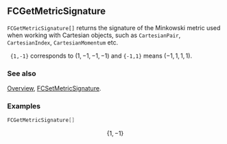 ## FCGetMetricSignature

`FCGetMetricSignature[]` returns the signature of the Minkowski metric used when working with Cartesian objects, such as `CartesianPair`, `CartesianIndex`, `CartesianMomentum` etc.

` {1,-1}` corresponds to $(1,-1,-1,-1)$ and `{-1,1}` means $(-1, 1, 1, 1)$.

### See also

[Overview](Extra/FeynCalc.md), [FCSetMetricSignature](FCSetMetricSignature.md).

### Examples

```mathematica
FCGetMetricSignature[]
```

$$\{1,-1\}$$